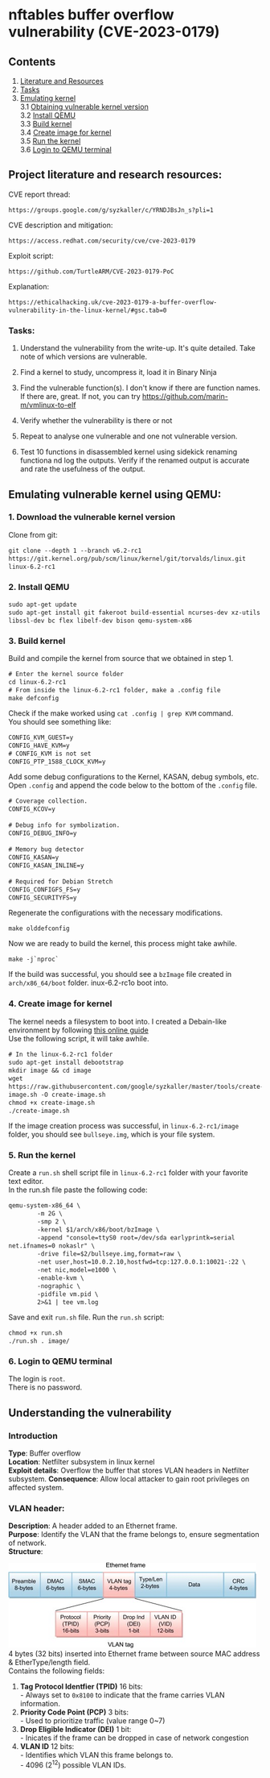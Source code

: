 # nftables buffer overflow vulnerability (CVE-2023-0179)

## Contents
1. [Literature and Resources](#project-literature-and-research-resources)
2. [Tasks](#tasks)
3. [Emulating kernel](#emulating-vulnerable-kernel-using-qemu)  
3.1 [Obtaining vulnerable kernel version](#1-download-the-vulnerable-kernel-version)  
3.2 [Install QEMU](#2-install-qemu)  
3.3 [Build kernel](#3-build-kernel)  
3.4 [Create image for kernel](#4-create-image-for-kernel)  
3.5 [Run the kernel](#5-run-the-kernel)  
3.6 [Login to QEMU terminal](#6-login-to-qemu-terminal)

## Project literature and research resources: 
CVE report thread:  
```
https://groups.google.com/g/syzkaller/c/YRNDJBsJn_s?pli=1
```
CVE description and mitigation:
```
https://access.redhat.com/security/cve/cve-2023-0179
```
Exploit script:
```
https://github.com/TurtleARM/CVE-2023-0179-PoC
```
Explanation:
```
https://ethicalhacking.uk/cve-2023-0179-a-buffer-overflow-vulnerability-in-the-linux-kernel/#gsc.tab=0
```

### Tasks:

1. Understand the vulnerability from the write-up. It's quite detailed. Take note of which versions are vulnerable.

2. Find a kernel to study, uncompress it, load it in Binary Ninja

3. Find the vulnerable function(s). I don't know if there are function names. If there are, great. If not, you can try https://github.com/marin-m/vmlinux-to-elf

4. Verify whether the vulnerability is there or not

5. Repeat to analyse one vulnerable and one not vulnerable version.

6. Test 10 functions in disassembled kernel using sidekick renaming functiona nd log the outputs. Verify if the renamed output is accurate and rate the usefulness of the output.

## Emulating vulnerable kernel using QEMU:
### 1. Download the vulnerable kernel version  
Clone from git:  
```
git clone --depth 1 --branch v6.2-rc1 https://git.kernel.org/pub/scm/linux/kernel/git/torvalds/linux.git linux-6.2-rc1

```
### 2. Install QEMU
```
sudo apt-get update
sudo apt-get install git fakeroot build-essential ncurses-dev xz-utils libssl-dev bc flex libelf-dev bison qemu-system-x86
```
### 3. Build kernel
Build and compile the kernel from source that we obtained in step 1.  
``` 
# Enter the kernel source folder
cd linux-6.2-rc1
# From inside the linux-6.2-rc1 folder, make a .config file
make defconfig
```
Check if the make worked using `cat .config | grep KVM` command.  
You should see something like:
```
CONFIG_KVM_GUEST=y
CONFIG_HAVE_KVM=y
# CONFIG_KVM is not set
CONFIG_PTP_1588_CLOCK_KVM=y
```
Add some debug configurations to the Kernel, KASAN, debug symbols, etc.  
Open `.config` and append the code below to the bottom of the `.config` file.
```
# Coverage collection.
CONFIG_KCOV=y

# Debug info for symbolization.
CONFIG_DEBUG_INFO=y

# Memory bug detector
CONFIG_KASAN=y
CONFIG_KASAN_INLINE=y

# Required for Debian Stretch
CONFIG_CONFIGFS_FS=y
CONFIG_SECURITYFS=y
```
Regenerate the configurations with the necessary modifications.
```
make olddefconfig
```
Now we are ready to build the kernel, this process might take awhile.
```
make -j`nproc`
```
If the build was successful, you should see a `bzImage` file created in `arch/x86_64/boot` folder.  inux-6.2-rc1o boot into.  
### 4. Create image for kernel
The kernel needs a filesystem to boot into.
I created a Debain-like environment by following [this online guide](https://vccolombo.github.io/cybersecurity/linux-kernel-qemu-setup/#creating-an-image-for-the-kernel:~:text=Creating%20an%20image,Permalink)  
Use the following script, it will take awhile.
```
# In the linux-6.2-rc1 folder
sudo apt-get install debootstrap
mkdir image && cd image
wget https://raw.githubusercontent.com/google/syzkaller/master/tools/create-image.sh -O create-image.sh
chmod +x create-image.sh
./create-image.sh
```
If the image creation process was successful, in `linux-6.2-rc1/image` folder, you should see `bullseye.img`, which is your file system.  
### 5. Run the kernel
Create a `run.sh` shell script file in `linux-6.2-rc1` folder with your favorite text editor.  
In the run.sh file paste the following code:
```
qemu-system-x86_64 \
        -m 2G \
        -smp 2 \
        -kernel $1/arch/x86/boot/bzImage \
        -append "console=ttyS0 root=/dev/sda earlyprintk=serial net.ifnames=0 nokaslr" \
        -drive file=$2/bullseye.img,format=raw \
        -net user,host=10.0.2.10,hostfwd=tcp:127.0.0.1:10021-:22 \
        -net nic,model=e1000 \
        -enable-kvm \
        -nographic \
        -pidfile vm.pid \
        2>&1 | tee vm.log
```
Save and exit `run.sh` file.
Run the `run.sh` script:
```
chmod +x run.sh
./run.sh . image/
```
### 6. Login to QEMU terminal
The login is `root`.  
There is no password.

## Understanding the vulnerability
### Introduction
**Type**: Buffer overflow  
**Location**: Netfilter subsystem in linux kernel  
**Exploit details**: Overflow the buffer that stores VLAN headers in Netfilter subsystem.
**Consequence**: Allow local attacker to gain root privileges on affected system.
### VLAN header: 
**Description**: A header added to an Ethernet frame.  
**Purpose**: Identify the VLAN that the frame belongs to, ensure segmentation of network.  
**Structure**:  
  
![Alt text](Ethernet-frame.png "Ethernet frame")  
4 bytes (32 bits) inserted into Ethernet frame between source MAC address & EtherType/length field.  
Contains the following fields:  
1. **Tag Protocol Identfier (TPID)** 16 bits:  
        - Always set to `0x8100` to indicate that the frame carries VLAN information.
2. **Priority Code Point (PCP)** 3 bits:  
        - Used to prioritize traffic (value range 0~7)
3. **Drop Eligible Indicator (DEI)** 1 bit:  
        - Inicates if the frame can be dropped in case of network congestion
4. **VLAN ID** 12 bits:  
        - Identifies which VLAN this frame belongs to.  
        - 4096 (2<sup>12</sup>) possible VLAN IDs.




